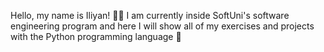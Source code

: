 Hello, my name is Iliyan! :technologist:
I am currently inside SoftUni's software engineering program and here I will show all of my exercises and projects with the Python programming language :snake:
